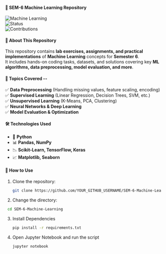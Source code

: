 #### 📌 SEM-6 Machine Learning Repository  

![Machine Learning](https://img.shields.io/badge/Machine%20Learning-Python-blue?style=for-the-badge&logo=python)  
![Status](https://img.shields.io/badge/Status-Active-green?style=for-the-badge)  
![Contributions](https://img.shields.io/badge/Contributions-Welcome-orange?style=for-the-badge)  

#### 📖 About This Repository  
This repository contains **lab exercises, assignments, and practical implementations** of **Machine Learning** concepts for **Semester 6**.  
It includes hands-on coding tasks, datasets, and solutions covering key **ML algorithms, data preprocessing, model evaluation, and more**.  


#### 🚀 Topics Covered  --
✅ **Data Preprocessing** (Handling missing values, feature scaling, encoding)  
✅ **Supervised Learning** (Linear Regression, Decision Trees, SVM, etc.)  
✅ **Unsupervised Learning** (K-Means, PCA, Clustering)  
✅ **Neural Networks & Deep Learning**  
✅ **Model Evaluation & Optimization**  

#### 🛠️ Technologies Used  
- 🐍 **Python**  
- 📊 **Pandas, NumPy**  
- 📉 **Scikit-Learn, TensorFlow, Keras**  
- 📈 **Matplotlib, Seaborn**  

#### 📌 How to Use  
1. Clone the repository:  
   ```sh
   git clone https://github.com/YOUR_GITHUB_USERNAME/SEM-6-Machine-Learning.git
   ```
2. Change the directory:
  ```sh
   cd SEM-6-Machine-Learning
  ```
3. Install Dependencies
   ```sh
   pip install -r requirements.txt
4. Open Jupyter Notebook and run the script
   ```sh
   jupyter notebook
   ```
